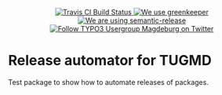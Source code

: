 <p align="center">
  <a href="https://travis-ci.org/markusguenther/release-automator-tugmd">
    <img alt="Travis CI Build Status" src="https://img.shields.io/travis/markusguenther/release-automator-tugmd/master.svg?style=flat-square&label=Travis+CI">
  </a>
  <a href="https://greenkeeper.io">
    <img alt="We use greenkeeper" src="https://badges.greenkeeper.io/markusguenther/release-automator-tugmd.svg?style=flat-square">
  </a>
  <a href="https://github.com/semantic-release/semantic-release">
    <img alt="We are using semantic-release" src="https://img.shields.io/badge/%20%20%F0%9F%93%A6%F0%9F%9A%80-semantic--release-e10079.svg?style=flat-square">
  </a>
  <a href="https://twitter.com/tugmd">
    <img alt="Follow TYPO3 Usergroup Magdeburg on Twitter" src="https://img.shields.io/twitter/follow/tugmd.svg?label=follow+tugmd&style=flat-square">
  </a>
</p>


# Release automator for TUGMD

Test package to show how to automate releases of packages.

